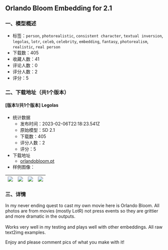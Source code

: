 ## Orlando Bloom Embedding for 2.1
### 一、模型概述

- 标签：`person`, `photorealistic`, `consistent character`, `textual inversion`, `legolas`, `lotr`, `celeb`, `celebrity`, `embedding`, `fantasy`, `photorealism`, `realistic`, `real person`
- 下载数：405
- 收藏人数：41
- 评论人数：0
- 评分人数：2
- 评分：5

### 二、下载地址（共1个版本）

#### [版本1/共1个版本] Legolas

- 统计数据
  - 发布时间：2023-02-06T22:18:23.541Z
  - 原始模型：SD 2.1
  - 下载数：405
  - 评分人数：2
  - 评分：5
- 下载地址
  - [orlandobloom.pt](https://civitai.com/api/download/models/8330)
- 样例图像：

| <img src="https://image.civitai.com/xG1nkqKTMzGDvpLrqFT7WA/5ad774b8-e615-4aa9-a0cf-d7f3c60d8100/width=450/78958.jpeg" /> | <img src="https://image.civitai.com/xG1nkqKTMzGDvpLrqFT7WA/3d52ad11-24c2-4171-bfe8-cae57d44c900/width=450/78963.jpeg" /> | <img src="https://image.civitai.com/xG1nkqKTMzGDvpLrqFT7WA/63d2ffeb-7c1a-48df-f51d-c5481dbfaf00/width=450/78962.jpeg" /> | <img src="https://image.civitai.com/xG1nkqKTMzGDvpLrqFT7WA/432ede82-969b-4a49-5854-e7c55f167100/width=450/78961.jpeg" /> |
| ---- | ---- | ---- | ---- |


### 三、详情
<p>In my never ending quest to cast my own movie here is Orlando Bloom. All photos are from movies (mostly LotR) not press events so they are grittier and more dramatic in the outputs.<br /><br />Works very well in my testing and plays well with other embeddings. All raw text2img examples.</p><p></p><p>Enjoy and please comment pics of what you make with it!</p>